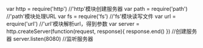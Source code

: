 var http = require('http')
//'http'模块创建服务器
var path = require('path')
//'path'模块处理URL
var fs = require('fs')
//'fs'模块读写文件
var url = erquire('url')
//'url'模块解析url，得到参数
var server = http.createServer(function(request, response){
  response.end()
})
//创建服务器
server.listen(8080)
//监听服务器
